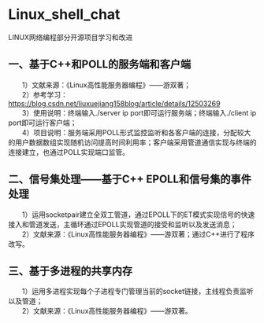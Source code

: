 # Linux_shell_chat
LINUX网络编程部分开源项目学习和改进
## 一、基于C++和POLL的服务端和客户端
&emsp;&emsp;1）文献来源：《Linux高性能服务器编程》——游双著；\
&emsp;&emsp;2）参考学习：https://blog.csdn.net/liuxuejiang158blog/article/details/12503269 \
&emsp;&emsp;3）使用说明：终端输入./server ip port即可运行服务端；终端输入./client ip port即可运行客户端；\
&emsp;&emsp;4）项目说明：服务端采用POLL形式监控监听和各客户端的连接，分配较大的用户数据数组实现随机访问提高时间利用率；客户端采用管道通信实现与终端的连接建立，也通过POLL实现端口监管。
## 二、信号集处理——基于C++ EPOLL和信号集的事件处理
&emsp;&emsp;1）运用socketpair建立全双工管道，通过EPOLL下的ET模式实现信号的快速接入和管道发送，主循环通过EPOLL实现管道的接受和监听以及发送消息；\
&emsp;&emsp;2）文献来源：《Linux高性能服务器编程》——游双著；通过C++进行了程序改写。
## 三、基于多进程的共享内存
&emsp;&emsp;1）运用多进程实现每个子进程专门管理当前的socket链接，主线程负责监听以及管道；\
&emsp;&emsp;2）文献来源：《Linux高性能服务器编程》——游双著。

